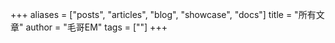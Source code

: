 +++
aliases = ["posts", "articles", "blog", "showcase", "docs"]
title = "所有文章"
author = "毛哥EM"
tags = [""]
+++
